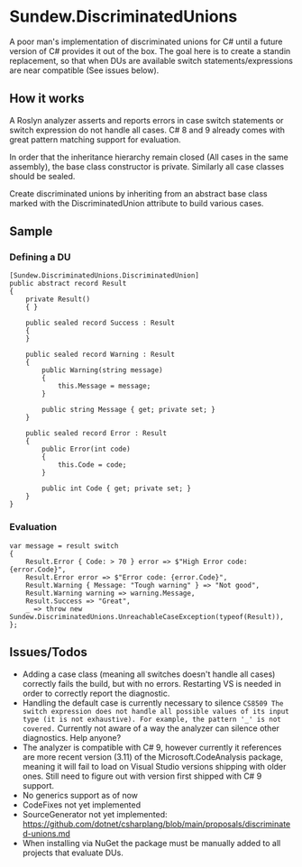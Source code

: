 # Sundew.DiscriminatedUnions

A poor man's implementation of discriminated unions for C# until a future version of C# provides it out of the box. The goal here is to create a standin replacement, so that when DUs are available switch statements/expressions are near compatible (See issues below).

## How it works
A Roslyn analyzer asserts and reports errors in case switch statements or switch expression do not handle all cases.
C# 8 and 9 already comes with great pattern matching support for evaluation.

In order that the inheritance hierarchy remain closed (All cases in the same assembly), the base class constructor is private. Similarly all case classes should be sealed.

Create discriminated unions by inheriting from an abstract base class marked with the DiscriminatedUnion attribute to build various cases.

## Sample
### Defining a DU
```
[Sundew.DiscriminatedUnions.DiscriminatedUnion]
public abstract record Result
{
    private Result()
    { }

    public sealed record Success : Result
    {
    }

    public sealed record Warning : Result
    {
        public Warning(string message)
        {
            this.Message = message;
        }

        public string Message { get; private set; }
    }

    public sealed record Error : Result
    {
        public Error(int code)
        {
            this.Code = code;
        }

        public int Code { get; private set; }
    }
}
```

### Evaluation
```
var message = result switch
{
    Result.Error { Code: > 70 } error => $"High Error code: {error.Code}",
    Result.Error error => $"Error code: {error.Code}",
    Result.Warning { Message: "Tough warning" } => "Not good",
    Result.Warning warning => warning.Message,
    Result.Success => "Great",
    _ => throw new Sundew.DiscriminatedUnions.UnreachableCaseException(typeof(Result)),
};
```

## Issues/Todos
* Adding a case class (meaning all switches doesn't handle all cases) correctly fails the build, but with no errors. Restarting VS is needed in order to correctly report the diagnostic.
* Handling the default case is currently necessary to silence ```CS8509 The switch expression does not handle all possible values of its input type (it is not exhaustive). For example, the pattern '_' is not covered.```
  Currently not aware of a way the analyzer can silence other diagnostics. Help anyone?
* The analyzer is compatible with C# 9, however currently it references are more recent version (3.11) of the Microsoft.CodeAnalysis package, meaning it will fail to load on Visual Studio versions shipping with older ones. Still need to figure out with version first shipped with C# 9 support.
* No generics support as of now
* CodeFixes not yet implemented
* SourceGenerator not yet implemented: https://github.com/dotnet/csharplang/blob/main/proposals/discriminated-unions.md
* When installing via NuGet the package must be manually added to all projects that evaluate DUs.
